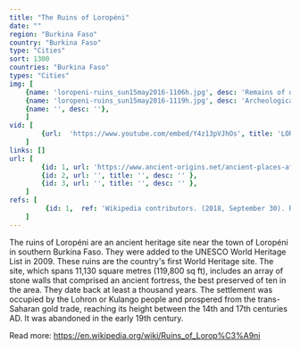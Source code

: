 ```yaml
---
title: "The Ruins of Loropéni"
date: ""
region: "Burkina Faso"
country: "Burkina Faso" 
type: "Cities"
sort: 1300
countries: "Burkina Faso"
types: "Cities"
img: [
    {name: 'loropeni-ruins_sun15may2016-1106h.jpg', desc: 'Remains of defensive walls, May 2016'},
    {name: 'loropeni-ruins_sun15may2016-1119h.jpg', desc: 'Archeological excavations at the ruins, May 2016'},
    {name: '', desc: ''},
    ]
vid: [
        {url:  'https://www.youtube.com/embed/Y4z13pVJhOs', title: 'LOROPENI ruins - lost cities of burkina faso'}
    ]
links: []
url: [
        {id: 1, url: 'https://www.ancient-origins.net/ancient-places-africa/ruins-loropeni-0011179', title: 'Ruins of Loropeni Shed Light on Ancient Gold Trade and Are Thought to Hold More Mysteries', desc: ' It is widely accepted that the Loropeni was connected to the Trans-Saharan gold trade that lasted from the 7 th to the 17 th centuries AD. The lands of Sub-Saharan Africa were rich in gold and this precious metal was sought after by the rulers of the states around the Mediterranean. Salt was exchanged for this gold and the trade between Sub-Saharan Africa and Mediterranean brought great wealth to those along its trade route. Consequently, the region saw the flourishing of a network of settlements as well as the rise of several powerful states during that period. The 7 th century, for instance, saw the rise of the Ghana Empire while the Mali Empire came to power during the 13 th century.' },
        {id: 2, url: '', title: '', desc: '' },
        {id: 3, url: '', title: '', desc: '' },
    ]
refs: [
         {id: 1,  ref: 'Wikipedia contributors. (2018, September 30). Ruins of Loropéni. In Wikipedia, The Free Encyclopedia. Retrieved 21:14, February 3, 2019, from ', url: 'https://en.wikipedia.org/w/index.php?title=Ruins_of_Lorop%C3%A9ni&oldid=861861413'}
    ]
---
```

The ruins of Loropéni are an ancient heritage site near the town of Loropéni in southern Burkina Faso. They were added to the UNESCO World Heritage List in 2009. These ruins are the country's first World Heritage site. The site, which spans 11,130 square metres (119,800 sq ft), includes an array of stone walls that comprised an ancient fortress, the best preserved of ten in the area. They date back at least a thousand years. The settlement was occupied by the Lohron or Kulango people and prospered from the trans-Saharan gold trade, reaching its height between the 14th and 17th centuries AD. It was abandoned in the early 19th century.

Read more:
https://en.wikipedia.org/wiki/Ruins_of_Lorop%C3%A9ni

